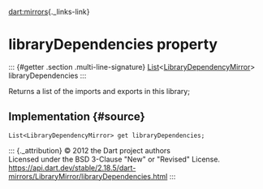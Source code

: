 [dart:mirrors](../../dart-mirrors/dart-mirrors-library){._links-link}

libraryDependencies property
============================

::: {#getter .section .multi-line-signature}
[List](../../dart-core/list-class)\<[LibraryDependencyMirror](../librarydependencymirror-class)\>
libraryDependencies
:::

Returns a list of the imports and exports in this library;

Implementation {#source}
--------------

``` {.language-dart data-language="dart"}
List<LibraryDependencyMirror> get libraryDependencies;
```

::: {._attribution}
© 2012 the Dart project authors\
Licensed under the BSD 3-Clause \"New\" or \"Revised\" License.\
<https://api.dart.dev/stable/2.18.5/dart-mirrors/LibraryMirror/libraryDependencies.html>
:::
